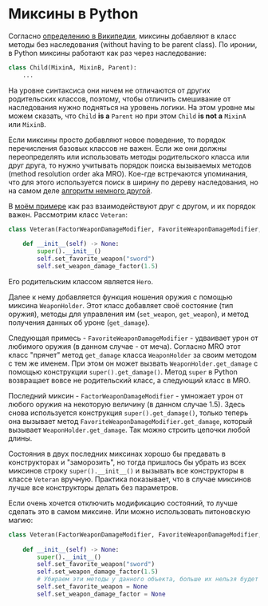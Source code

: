 # Миксины в Python

Согласно [определению в Википедии](https://en.wikipedia.org/wiki/Mixin),
миксины добавляют в класс методы без наследования
(without having to be parent class).
По иронии, в Python миксины работают как раз через наследование:
```Python
class Child(MixinA, MixinB, Parent):
    ...
```
На уровне синтаксиса они ничем не отличаются от других родительских классов,
поэтому, чтобы отличить смешивание от наследования
нужно подняться на уровень логики.
На этом уровне мы можем сказать, что `Child` **is a** `Parent` но при этом
`Child` **is not a** `MixinA` или `MixinB`.

Если миксины просто добавляют новое поведение, то порядок перечисления
базовых классов не важен.
Если же они должны переопределять или использовать методы родительского класса
или друг друга, то нужно учитывать порядок поиска вызываемых методов
(method resolution order aka MRO).
Кое-где встречаются упоминания, что для этого используется поиск в ширину
по дереву наследования, но на самом деле
[алгоритм немного другой](https://habr.com/ru/post/62203/).

В [моём примере](mixins.py) как раз взаимодействуют друг с другом,
и их порядок важен.
Рассмотрим класс `Veteran`:
```Python
class Veteran(FactorWeaponDamageModifier, FavoriteWeaponDamageModifier, WeaponHolder, Hero):
    
    def __init__(self) -> None:
        super().__init__()
        self.set_favorite_weapon("sword")
        self.set_weapon_damage_factor(1.5)
```

Его родительским классом является `Hero`.

Далее к нему добавляется функция ношения оружия с помощью миксина `WeaponHolder`.
Этот класс добавляет своё состояние (тип оружия),
методы для управления им (`set_weapon`, `get_weapon`),
и метод получения данных об уроне (`get_damage`).

Следующая примесь - `FavoriteWeaponDamageModifier` - удваивает урон
от любимого оружия (в данном случае - от меча).
Согласно MRO этот класс "прячет" метод `get_damage` класса `WeaponHolder`
за своим методом с тем же именем.
При этом он может вызвать `WeaponHolder.get_damage` с помощью конструкции
`super().get_damage()`.
Метод `super` в Python возвращает вовсе не родительский класс,
а следующий класс в MRO.

Последний миксин - `FactorWeaponDamageModifier` -
умножает урон от любого оружия на некоторую величину (в данном случае 1.5).
Здесь снова используется конструкция `super().get_damage()`,
только теперь она вызывает метод `FavoriteWeaponDamageModifier.get_damage`,
который вызывает `WeaponHolder.get_damage`.
Так можно строить цепочки любой длины.

Состояния в двух последних миксинах хорошо бы предавать в конструкторах и "заморозить",
но тогда пришлось бы убрать из всех миксинов строку `super().__init__()`
и вызывать все конструкторы в классе `Veteran` вручную.
Практика показывает, что в случае миксинов лучше все конструкторы делать без параметров. 

Если очень хочется отключить модификацию состояний,
то лучше сделать это в самом миксине.
Или можно использовать питоновскую магию:
```Python
class Veteran(FactorWeaponDamageModifier, FavoriteWeaponDamageModifier, WeaponHolder, Hero):
    
    def __init__(self) -> None:
        super().__init__()
        self.set_favorite_weapon("sword")
        self.set_weapon_damage_factor(1.5)
        # Убираем эти методы у данного объекта, больше их нельзя будет вызвать
        self.set_favorite_weapon = None
        self.set_weapon_damage_factor = None
```
